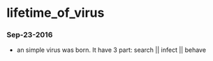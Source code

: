 # lifetime_of_virus
### Sep-23-2016
+ an simple virus was born. It have 3 part: search || infect || behave
